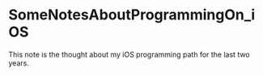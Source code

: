 # SomeNotesAboutProgrammingOn_iOS
This note is the thought about my iOS programming path for the last two years. 
